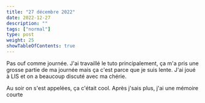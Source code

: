 ```yaml
---
title: "27 décembre 2022"
date: 2022-12-27
description: ""
tags: ["normal"]
type: post
weight: 25
showTableOfContents: true
---
```


Pas ouf comme journée. J'ai travaillé le tuto principalement, ça m'a pris une grosse partie de ma journée mais ça c'est parce que je suis lente. J'ai joué à LIS et on a beaucoup discuté avec ma chérie.

Au soir on s'est appelées, ça c'était cool. Après j'sais plus, j'ai une mémoire courte